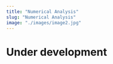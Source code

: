 ```yaml
---
title: "Numerical Analysis"
slug: "Numerical Analysis"
image: "./images/image2.jpg"
---
```


# Under development